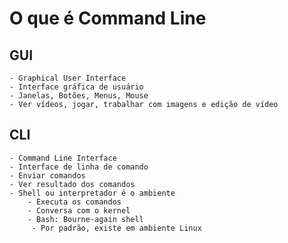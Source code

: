 # O que é Command Line

## GUI
    - Graphical User Interface
    - Interface gráfica de usuário
    - Janelas, Botões, Menus, Mouse
    - Ver vídeos, jogar, trabalhar com imagens e edição de vídeo

## CLI
    - Command Line Interface
    - Interface de linha de comando
    - Enviar comandos
    - Ver resultado dos comandos
    - Shell ou interpretador é o ambiente
        - Executa os comandos
        - Conversa com o kernel
        - Bash: Bourne-again shell
         - Por padrão, existe em ambiente Linux